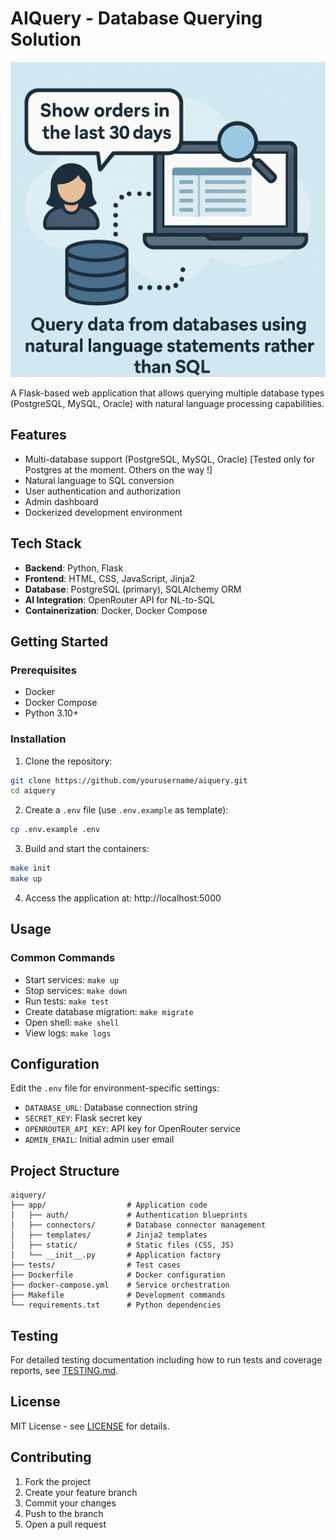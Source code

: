 # AIQuery - Database Querying Solution

![AIQuery Logo](app/static/img/icon.png)

A Flask-based web application that allows querying multiple database types (PostgreSQL, MySQL, Oracle) with natural language processing capabilities.

## Features

- Multi-database support (PostgreSQL, MySQL, Oracle) [Tested only for Postgres at the moment. Others on the way !]
- Natural language to SQL conversion
- User authentication and authorization
- Admin dashboard
- Dockerized development environment

## Tech Stack

- **Backend**: Python, Flask
- **Frontend**: HTML, CSS, JavaScript, Jinja2
- **Database**: PostgreSQL (primary), SQLAlchemy ORM
- **AI Integration**: OpenRouter API for NL-to-SQL
- **Containerization**: Docker, Docker Compose

## Getting Started

### Prerequisites

- Docker
- Docker Compose
- Python 3.10+

### Installation

1. Clone the repository:
```bash
git clone https://github.com/yourusername/aiquery.git
cd aiquery
```

2. Create a `.env` file (use `.env.example` as template):
```bash
cp .env.example .env
```

3. Build and start the containers:
```bash
make init
make up
```

4. Access the application at: http://localhost:5000

## Usage

### Common Commands

- Start services: `make up`
- Stop services: `make down`
- Run tests: `make test`
- Create database migration: `make migrate`
- Open shell: `make shell`
- View logs: `make logs`

## Configuration

Edit the `.env` file for environment-specific settings:

- `DATABASE_URL`: Database connection string
- `SECRET_KEY`: Flask secret key
- `OPENROUTER_API_KEY`: API key for OpenRouter service
- `ADMIN_EMAIL`: Initial admin user email

## Project Structure

```
aiquery/
├── app/                  # Application code
│   ├── auth/             # Authentication blueprints
│   ├── connectors/       # Database connector management
│   ├── templates/        # Jinja2 templates
│   ├── static/           # Static files (CSS, JS)
│   └── __init__.py       # Application factory
├── tests/                # Test cases
├── Dockerfile            # Docker configuration
├── docker-compose.yml    # Service orchestration
├── Makefile              # Development commands
└── requirements.txt      # Python dependencies
```

## Testing

For detailed testing documentation including how to run tests and coverage reports, see [TESTING.md](TESTING.md).

## License

MIT License - see [LICENSE](LICENSE) for details.

## Contributing

1. Fork the project
2. Create your feature branch
3. Commit your changes
4. Push to the branch
5. Open a pull request

